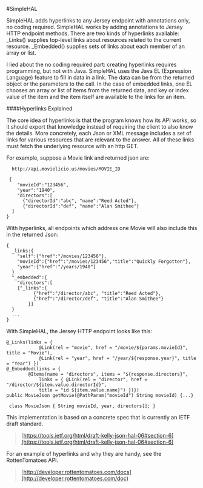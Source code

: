 #SimpleHAL

SimpleHAL adds hyperlinks to any Jersey endpoint with annotations only, no coding required. SimpleHAL works by adding annotations to Jersey HTTP endpoint methods. There are two kinds of hyperlinks available: _Links() supplies top-level links about resources related to the current resource. _Embedded() supplies sets of links about each member of an array or list.  

I lied about the no coding required part: creating hyperlinks requires programming, but not with Java. SimpleHAL uses the Java EL (Expression Language) feature to fill in data in a link. The data can be from the returned object or the parameters to the call. In the case of embedded links, one EL chooses an array or list of items from the returned data, and key or index value of the item and the item itself are available to the links for an item. 

####Hyperlinks Explained

The core idea of hyperlinks is that the program knows how its API works, so it should export that knowledge instead of requiring the client to also know the details.  More concretely, each Json or XML message includes a set of links for various resources that are relevant to the answer. All of these links must fetch the underlying resource with an http GET.

For example, suppose a Movie link and returned json are:
```
  http://api.movielicio.us/movies/MOVIE_ID
```
```
 {
    "movieId":"123456",
    "year":"1940",
    "directors":[
      {"directorId":"abc", "name":"Reed Acted"},
      {"directorId":"def", "name":"Alan Smithee"}
  ]
}
```
With hyperlinks, all endpoints which address one Movie will also include this in the returned Json:
```
{
  _links:{
    "self":{"href":"/movies/123456"},
    "movieId":{"href":"/movies/123456","title":"Quickly Forgotten"},
    "year":{"href":"/years/1940"]
  }
  "_embedded":{
    "directors":[
	{"_links":{
          {"href":"/director/abc", "title":"Reed Acted"},
          {"href":"/director/def", "title":"Alan Smithee"}
        }]
  }
  ...
}
```
With SimpleHAL, the Jersey HTTP endpoint looks like this:
```
@_Links(links = {
			@Link(rel = "movie", href = "/movie/${params.movieId}", title = "Movie"),
			@Link(rel = "year", href = "/year/${response.year}", title = "Year") })
@_Embedded(links = {
		@Items(name = "directors", items = "${response.directors}", 
			links = { @Link(rel = "director", href = "/director/${item.value.directorId}", 
			title = "id ${item.value.name}") })})
public MovieJson getMovie(@PathParam("movieId") String movieId) {...}

 class MovieJson { String movieId, year, directors[]; }
```
This implementation is based on a concrete spec that is currently an IETF draft standard. 

> [https://tools.ietf.org/html/draft-kelly-json-hal-06#section-6](https://tools.ietf.org/html/draft-kelly-json-hal-06#section-6)

For an example of hyperlinks and why they are handy, see the RottenTomatoes API.
> [http://developer.rottentomatoes.com/docs](http://developer.rottentomatoes.com/doc)
